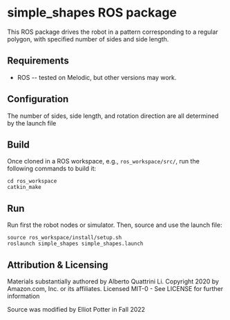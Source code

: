 # simple_shapes ROS package
This ROS package drives the robot in a pattern corresponding to a regular polygon, with specified number of sides
and side length.

## Requirements
- ROS -- tested on Melodic, but other versions may work.

## Configuration
The number of sides, side length, and rotation direction are all determined by the launch file

## Build
Once cloned in a ROS workspace, e.g., `ros_workspace/src/`, run the following commands to build it:

	cd ros_workspace
    catkin_make
	
## Run
Run first the robot nodes or simulator. 
Then, source and use the launch file:

	source ros_workspace/install/setup.sh
	roslaunch simple_shapes simple_shapes.launch

## Attribution & Licensing

Materials substantially authored by Alberto Quattrini Li. 
Copyright 2020 by Amazon.com, Inc. or its affiliates. Licensed MIT-0 - See LICENSE for further information

Source was modified by Elliot Potter in Fall 2022